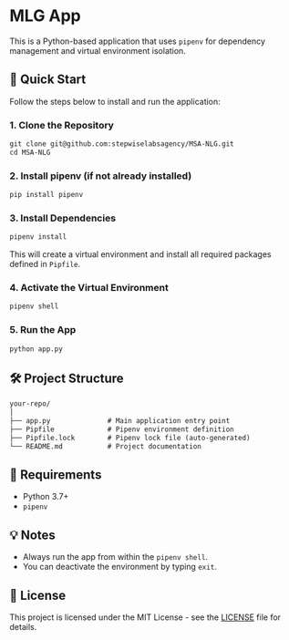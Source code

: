 # MLG App

This is a Python-based application that uses `pipenv` for dependency management and virtual environment isolation.

## 🚀 Quick Start

Follow the steps below to install and run the application:

### 1. Clone the Repository

```markdown
git clone git@github.com:stepwiselabsagency/MSA-NLG.git
cd MSA-NLG
```

### 2. Install pipenv (if not already installed)

```markdown
pip install pipenv
```

### 3. Install Dependencies

```markdown
pipenv install
```

This will create a virtual environment and install all required packages defined in `Pipfile`.

### 4. Activate the Virtual Environment

```markdown
pipenv shell
```

### 5. Run the App

```markdown
python app.py
```

## 🛠️ Project Structure

```markdown
your-repo/
│
├── app.py              # Main application entry point
├── Pipfile             # Pipenv environment definition
├── Pipfile.lock        # Pipenv lock file (auto-generated)
└── README.md           # Project documentation
```

## 🧰 Requirements

- Python 3.7+
- `pipenv`

## 💡 Notes

- Always run the app from within the `pipenv shell`.
- You can deactivate the environment by typing `exit`.

## 📄 License

This project is licensed under the MIT License - see the [LICENSE](LICENSE) file for details.
